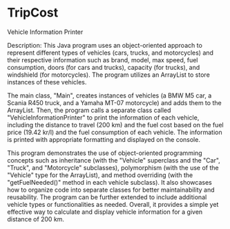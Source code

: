 # TripCost
Vehicle Information Printer

Description:
This Java program uses an object-oriented approach to represent different types of vehicles (cars, trucks, and motorcycles) and their respective information such as brand, model, max speed, fuel consumption, doors (for cars and trucks), capacity (for trucks), and windshield (for motorcycles). The program utilizes an ArrayList to store instances of these vehicles.

The main class, "Main", creates instances of vehicles (a BMW M5 car, a Scania R450 truck, and a Yamaha MT-07 motorcycle) and adds them to the ArrayList. Then, the program calls a separate class called "VehicleInformationPrinter" to print the information of each vehicle, including the distance to travel (200 km) and the fuel cost based on the fuel price (19.42 kr/l) and the fuel consumption of each vehicle. The information is printed with appropriate formatting and displayed on the console.

This program demonstrates the use of object-oriented programming concepts such as inheritance (with the "Vehicle" superclass and the "Car", "Truck", and "Motorcycle" subclasses), polymorphism (with the use of the "Vehicle" type for the ArrayList), and method overriding (with the "getFuelNeeded()" method in each vehicle subclass). It also showcases how to organize code into separate classes for better maintainability and reusability. The program can be further extended to include additional vehicle types or functionalities as needed. Overall, it provides a simple yet effective way to calculate and display vehicle information for a given distance of 200 km. 
